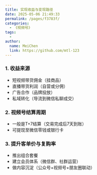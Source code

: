```yaml
---
title: 实现收益与变现路径
date: 2025-05-06 21:49:33
permalink: /pages/f3783f/
categories:
  - 《视频号》
tags:
  - 
author: 
  name: MeiChen
  link: https://github.com/mtl-123
---
```


### 1. 收益来源

- 短视频带货佣金（挂商品）
- 直播带货利润（自营或分佣）
- 广告合作（品牌投放）
- 私域转化（导流到微信私聊成交）

### 2. 视频号结算周期

- 一般是T+7结算（交易完成后7天到账）
- 可提现至微信零钱或银行卡

### 3. 提升客单价与复购率

- 推出组合套餐
- 建立会员体系（微信群、社群运营）
- 做内容沉淀（公众号+视频号+朋友圈联动）
